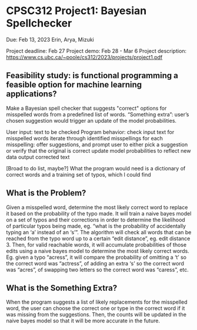 # CPSC312 Project1: Bayesian Spellchecker
Due: Feb 13, 2023
Erin, Arya, Mizuki

Project deadline: Feb 27
Project demo: Feb 28 - Mar 6
Project description: ​​https://www.cs.ubc.ca/~poole/cs312/2023/projects/project1.pdf

## Feasibility study: is functional programming a feasible option for machine learning applications?

Make a Bayesian spell checker that suggests "correct" options for misspelled words from a predefined list of words. “Something extra”: user’s chosen suggestion would trigger an update of the model probabilities.

User input: text to be checked
Program behavior: 
check input text for misspelled words
iterate through identified misspellings
for each misspelling: offer suggestions, and prompt user to either pick a suggestion or verify that the original is correct
update model probabilities to reflect new data
output corrected text

[Broad to do list, maybe?] What the program would need is 
a dictionary of correct words and 
a training set of typos, which I could find

## What is the Problem?
Given a misspelled word, determine the most likely correct word to replace it based on the probability of the typo made. It will train a naive bayes model on a set of typos and their corrections in order to determine the likelihood of particular typos being made, eg. “what is the probability of accidentally typing an ‘a’ instead of an ‘s’”. The algorithm will check all words that can be reached from the typo word up to a certain “edit distance”, eg. edit distance 3. Then, for valid reachable words, it will accumulate probabilities of those edits using a naive bayes model to determine the most likely correct words. Eg. given a typo “acress”, it will compare the probability of omitting a ‘t’ so the correct word was “actress”, of adding an extra ‘s’ so the correct word was “acres”, of swapping two letters so the correct word was “caress”, etc.

## What is the Something Extra?
When the program suggests a list of likely replacements for the misspelled word, the user can choose the correct one or type in the correct word if it was missing from the suggestions. Then, the counts will be updated in the naive bayes model so that it will be more accurate in the future.

